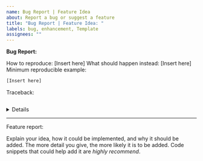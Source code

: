 ```yaml
---
name: Bug Report | Feature Idea
about: Report a bug or suggest a feature
title: "Bug Report | Feature Idea: "
labels: bug, enhancement, Template
assignees: ""
---
```


**Bug Report:**

How to reproduce: [Insert here]
What should happen instead: [Insert here]
Minimum reproducible example:

```python
[Insert here]
```

Traceback:

```

```

<details>

OS: [Insert here]
Git branch: [Insert here]
Commit that bug started: [Insert here]

</details>

---

Feature report:

Explain your idea, how it could be implemented, and why it should be added. The more detail you give, the more likely it is to be added. Code snippets that could help add it are _highly recommend_.
